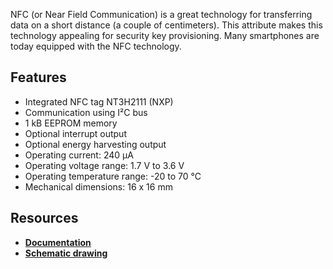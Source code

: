 NFC (or Near Field Communication) is a great technology for transferring data on a short distance (a couple of centimeters). This attribute makes this technology appealing for security key provisioning. Many smartphones are today equipped with the NFC technology.

## Features

* Integrated NFC tag NT3H2111 (NXP)
* Communication using I²C bus
* 1 kB EEPROM memory
* Optional interrupt output
* Optional energy harvesting output
* Operating current: 240 µA
* Operating voltage range: 1.7 V to 3.6 V
* Operating temperature range: -20 to 70 °C
* Mechanical dimensions: 16 x 16 mm

## Resources

* [**Documentation**](https://www.bigclown.com/doc/hardware/about-nfc-tag/)
* [**Schematic drawing**](https://github.com/bigclownlabs/bc-hardware/tree/master/out/bc-tag-nfc)
